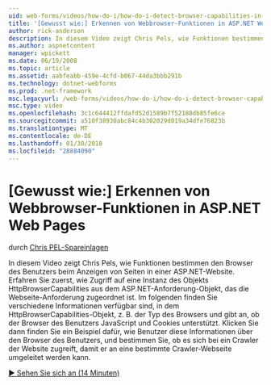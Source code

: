 ```yaml
---
uid: web-forms/videos/how-do-i/how-do-i-detect-browser-capabilities-in-aspnet-web-pages
title: '[Gewusst wie:] Erkennen von Webbrowser-Funktionen in ASP.NET Web Pages | Microsoft Docs'
author: rick-anderson
description: In diesem Video zeigt Chris Pels, wie Funktionen bestimmen den Browser des Benutzers beim Anzeigen von Seiten in einer ASP.NET-Website. Zunächst Weitere Informationen zum Konto...
ms.author: aspnetcontent
manager: wpickett
ms.date: 06/19/2008
ms.topic: article
ms.assetid: aabfeabb-459e-4cfd-b067-44da3bbb291b
ms.technology: dotnet-webforms
ms.prod: .net-framework
msc.legacyurl: /web-forms/videos/how-do-i/how-do-i-detect-browser-capabilities-in-aspnet-web-pages
msc.type: video
ms.openlocfilehash: 3c1c644412ffdafd52d1589b7f52188db85fe6ce
ms.sourcegitcommit: a510f38930abc84c4b302029d019a34dfe76823b
ms.translationtype: MT
ms.contentlocale: de-DE
ms.lasthandoff: 01/30/2018
ms.locfileid: "28884090"
---
```

<a name="how-do-i-detect-browser-capabilities-in-aspnet-web-pages"></a>[Gewusst wie:] Erkennen von Webbrowser-Funktionen in ASP.NET Web Pages
====================
durch [Chris PEL-Spareinlagen](https://twitter.com/chrispels)

In diesem Video zeigt Chris Pels, wie Funktionen bestimmen den Browser des Benutzers beim Anzeigen von Seiten in einer ASP.NET-Website. Erfahren Sie zuerst, wie Zugriff auf eine Instanz des Objekts HttpBrowserCapabilities aus dem ASP.NET-Anforderung-Objekt, das die Webseite-Anforderung zugeordnet ist. Im folgenden finden Sie verschiedene Informationen verfügbar sind, in dem HttpBrowserCapabilities-Objekt, z. B. der Typ des Browsers und gibt an, ob der Browser des Benutzers JavaScript und Cookies unterstützt. Klicken Sie dann finden Sie ein Beispiel dafür, wie Benutzer diese Informationen über den Browser des Benutzers, und bestimmen Sie, ob es sich bei ein Crawler der Website zugreift, damit er an eine bestimmte Crawler-Webseite umgeleitet werden kann.

[&#9654; Sehen Sie sich an (14 Minuten)](https://channel9.msdn.com/Blogs/ASP-NET-Site-Videos/how-do-i-detect-browser-capabilities-in-aspnet-web-pages)
